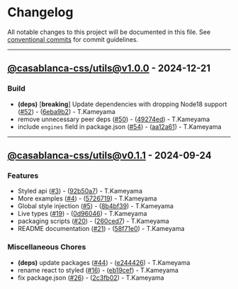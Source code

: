 # Changelog

All notable changes to this project will be documented in this file. See [conventional commits](https://www.conventionalcommits.org/) for commit guidelines.

---
## [@casablanca-css/utils@v1.0.0](https://github.com/tkamenoko/casablanca-css/compare/@casablanca-css/utils@v0.1.1..@casablanca-css/utils@v1.0.0) - 2024-12-21

### Build

- **(deps)** [**breaking**] Update dependencies with dropping Node18 support ([#52](https://github.com/tkamenoko/casablanca-css/issues/52)) - ([6eba9b2](https://github.com/tkamenoko/casablanca-css/commit/6eba9b24251ed86cb5c4f47ce6732fc7c2292454)) - T.Kameyama
- remove unnecessary peer deps ([#50](https://github.com/tkamenoko/casablanca-css/issues/50)) - ([49274ed](https://github.com/tkamenoko/casablanca-css/commit/49274ed32514294504acbba75edd22dd5000a512)) - T.Kameyama
- include `engines` field in package.json ([#54](https://github.com/tkamenoko/casablanca-css/issues/54)) - ([aa12a61](https://github.com/tkamenoko/casablanca-css/commit/aa12a614d26f6c07890b562797a1926de5a40e8b)) - T.Kameyama

---
## [@casablanca-css/utils@v0.1.1](https://github.com/tkamenoko/casablanca-css/compare/@casablanca-css/utils@v0.1.0..@casablanca-css/utils@v0.1.1) - 2024-09-24

### Features

- Styled api ([#3](https://github.com/tkamenoko/casablanca-css/issues/3)) - ([92b50a7](https://github.com/tkamenoko/casablanca-css/commit/92b50a7214909560d40590fd01ce8c2c3511297e)) - T.Kameyama
- More examples ([#4](https://github.com/tkamenoko/casablanca-css/issues/4)) - ([5726719](https://github.com/tkamenoko/casablanca-css/commit/57267199be5af61e8304af44ea2bf3681c3d7720)) - T.Kameyama
- Global style injection ([#5](https://github.com/tkamenoko/casablanca-css/issues/5)) - ([8b4bf39](https://github.com/tkamenoko/casablanca-css/commit/8b4bf3916ecb3796564b6033986b2f473ff30805)) - T.Kameyama
- Live types ([#19](https://github.com/tkamenoko/casablanca-css/issues/19)) - ([0d96046](https://github.com/tkamenoko/casablanca-css/commit/0d9604665bf5686c7380f3cdbd6842443043d808)) - T.Kameyama
- packaging scripts ([#20](https://github.com/tkamenoko/casablanca-css/issues/20)) - ([260ced7](https://github.com/tkamenoko/casablanca-css/commit/260ced7144d4e9895408ffd6874b55b7afdff51b)) - T.Kameyama
- README documentation ([#21](https://github.com/tkamenoko/casablanca-css/issues/21)) - ([58f71e0](https://github.com/tkamenoko/casablanca-css/commit/58f71e01d14a65bb61c89d146e4352eca39fb642)) - T.Kameyama

### Miscellaneous Chores

- **(deps)** update packages ([#44](https://github.com/tkamenoko/casablanca-css/issues/44)) - ([e244426](https://github.com/tkamenoko/casablanca-css/commit/e244426061d8c9ca13c620e9bed0a58c95b4efe8)) - T.Kameyama
- rename react to styled ([#16](https://github.com/tkamenoko/casablanca-css/issues/16)) - ([eb19cef](https://github.com/tkamenoko/casablanca-css/commit/eb19cefba56446a9edd65bf5ee9cb36d33abbddd)) - T.Kameyama
- fix package.json ([#26](https://github.com/tkamenoko/casablanca-css/issues/26)) - ([2c3fb02](https://github.com/tkamenoko/casablanca-css/commit/2c3fb02bcad36c05a6ab43062d4b56f32a34f91e)) - T.Kameyama

<!-- generated by git-cliff -->
